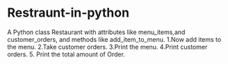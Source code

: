 # Restraunt-in-python
 A Python class Restaurant with attributes like menu_items,and customer_orders, and methods like add_item_to_menu.
 1.Now add items to the menu.
 2.Take customer orders.
 3.Print the menu.
 4.Print customer orders.
 5. Print the total amount of Order.
